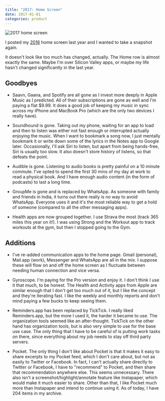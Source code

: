 ```yaml
---
title: "2017: Home Screen"
date: 2017-01-01
categories: product
---
```


![2017 home screen](/images/2017-home-screen.png)

I posted my [2016](/blog/2016-home-screen) home screen last
year and I wanted to take a snapshot again.

It doesn't look like too much has changed, actually. The Home row is almost
exactly the same. Maybe I'm over Silicon Valley apps, or maybe my life hasn't
changed significantly in the last year.

## Goodbyes

- Saavn, Gaana, and Spotify are all gone as I invest more deeply
in Apple Music as I predicted. All of their subscriptions are gone
as well and I'm paying a flat $9.99. It does a good job of keeping
my music in sync across my iPhone and MacBook Pro (which are the only
two devices I really have).

- Soundhound is gone. Taking out my phone, waiting for an app to load and then
to listen was either not fast enough or interrupted actually enjoying the music.
When I want to bookmark a song now, I just mentally bookmark it or write down
some of the lyrics in the Notes app to Google later. Occasionally, I'll ask
Siri to listen, but apart from being hands-free, Siri is usually too slow. It
also doesn't store history of listens, so that defeats the point.

- Audible is gone. Listening to audio books is pretty painful on a 10 minute
commute. I've opted to spend the first 30 mins of my day at work to read a
physical book. And I have enough audio content (in the form of podcasts) to
last a long time.

- GroupMe is gone and is replaced by WhatsApp. As someone with family and
friends in India, it turns out there really is no way to avoid WhatsApp.
Everyone uses it and it's the most reliable way to get a hold of someone
(compared to all the other messaging apps).

- Health apps are now grouped together. I use Strava the most (track 365 miles
this year on it!). I was using Strong and the Workout app to track workouts
at the gym, but then I stopped going to the Gym.

## Additions

- I've re-added communication apps to the home page. Gmail (personal),
Mail.app (work), Messenger and WhatsApp are all in the mix. I suppose
these will flow on and off the home screen as I fluctuate between needing
human connection and vice versa.

- Gyroscope. I'm paying for the Pro version and enjoy it. I don't think
I use it that much, to be honest. The Health and Activity apps from Apple
are similar enough that I don't get too much out of it, but I like the concept
and they're iterating fast. I like the weekly and monthly reports and don't
mind paying a few bucks to keep seeing them.

- Reminders.app has been replaced by TickTick. I really liked Reminders.app,
but the more I used it, the harder it became to use. The organization tools
seemed like an after-thought. TickTick on the other hand has organization tools,
but is also very simple to use for the base use case. The only thing that
I have to be careful of is putting work tasks on there, since everything
about my job needs to stay off third party servers.

- Pocket. The only thing I don't like about Pocket is that it makes it easy
to share excerpts to my Pocket feed, which I don't care about, but not as
easily to Twitter or Facebook. In fact, I can't actually share directly to
Twitter or Facebook, I have to "recommend" to Pocket, and then share that
recommendation anywhere else. This seems unnecessary. There also isn't a
screenshot/highlight/annotate feature like Instapaper, which would make
it much easier to share. Other than that, I like Pocket much more than Instapaper
and intend to continue using it. As of today, I have 204 items in my archive.

